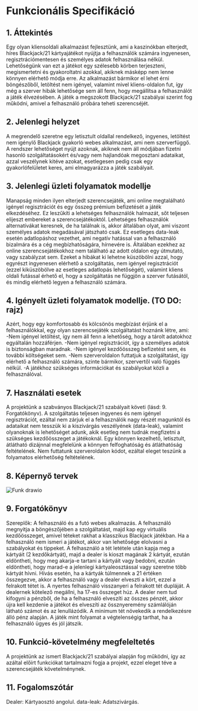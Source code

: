 # Funkcionális Specifikáció

## 1. Áttekintés

Egy olyan kliensoldali alkalmazást fejlesztünk, ami a kaszinókban elterjedt, híres Blackjack/21 kártyajátékot nyújtja
a felhasználók számára ingyenesen, regisztrációmentesen és személyes adatok felhasználása nélkül. 
Lehetőségünk van ezt a játékot egy szélesebb körben terjeszteni, megismertetni és gyakoroltatni azokkal,
akiknek másképp nem lenne könnyen elérhető módja erre. 
Az alkalmazást bármikor el lehet érni böngészőből, letöltést nem igényel, valamint mivel kliens-oldalon fut, 
így még a szerver hibák lehetősége sem áll fenn, hogy megállítsa a felhasználót a játék élvezésében. 
A játék a megszokott Blackjack/21 szabályai szerint fog működni, amivel a felhasználó próbára teheti szerencséjét.


## 2. Jelenlegi helyzet

A megrendelő szeretne egy letisztult oldallal rendelkező, ingyenes, letöltést nem igénylő Blackjack gyakorló webes alkalmazást, ami nem szerverfüggő. 
A rendszer lehetőséget nyújt azoknak, akiknek nem áll módjában fizetni hasonló szolgáltatásokért és/vagy nem hajlandóak megosztani adataikat, 
azzal veszélynek kitéve azokat, esetlegesen pedig csak egy gyakorlófelületet keres, ami elmagyarázza a játék szabályait.

## 3. Jelenlegi üzleti folyamatok modellje

Manapság minden ilyen elterjedt szerencsejáték, ami online megtalálható igényel regisztrációt és egy összeg prémium befizetését a játék elkezdéséhez.
Ez leszűkíti a lehetséges felhasználók halmazát, sőt teljesen elijeszt embereket a szerencsejátékoktól. 
Lehetséges felhasználók alternatívákat keresnek, de ha találnak is, akkor általában olyat, ami viszont személyes adatok megadásával játszható csak. 
Ez esetleges data-leak esetén adatlopáshoz vezethet, ami negatív hatással van a felhasználó bizalmára és a cég megbízhatóságára, hírnevére is. 
Általában ezekhez az online szerencsejátékokhoz nem található az adott oldalon egy útmutató, vagy szabályzat sem. 
Ezeket a hibákat ki lehetne küszöbölni azzal, hogy egyrészt ingyenesen elérhető a szolgáltatás, nem igényel regisztrációt
(ezzel kiküszöbölve az esetleges adatlopás lehetőségét), valamint kliens oldali futással érhető el, hogy a szolgáltatás ne függjön a szerver futásától, 
és mindig elérhető legyen a felhasználó számára.

## 4. Igényelt üzleti folyamatok modellje. (TO DO: rajz)

Azért, hogy egy komfortosabb és kölcsönös megbízást érjünk el a felhasználókkal, egy olyan szerencsejáték szolgáltatást hoznánk létre, ami:
	-Nem igényel letöltést, így nem áll fenn a lehetőség, hogy a tárolt adatokhoz egyáltalán hozzáférjen.
	-Nem igényel regisztrációt, így a személyes adatok is biztonságban maradnak.
	-Nem igényel kezdőösszeg befizetést sem, és további költségeket sem.
	-Nem szerveroldalon futtatjuk a szolgáltatást, így elérhető a felhasználó számára, szinte bármikor, szervertől való függés nélkül.
	-A játékhoz szükséges információkat és szabályokat közli a felhasználóval.
	
## 7. Használati esetek

A projektünk a szabványos Blackjack/21 szabályait követi (lásd: 9. Forgatókönyv). 
A szolgáltatás teljesen ingyenes és nem igényel regisztrációt, 
ezáltal nem zárjuk el a felhasználók nagy részét magunktól és adataikat nem tesszük ki a kiszivárgás veszélyének (data-leak), 
valamint olyanoknak is lehetőséget adunk, akik esetleg nem tudnák megfizetni a szükséges kezdőösszeget a játékoknál.
Egy könnyen kezelhető, letisztult, átlátható dizájnnal megfelelünk a könnyen felfoghatóság és átláthatóság feltételének. 
Nem futtatunk szerveroldalon kódot, ezáltal eleget teszünk a folyamatos elérhetőség feltételének.

## 8. Képernyő tervek

![Funk drawio](https://user-images.githubusercontent.com/82752886/135749142-efffc873-8187-4163-84a0-3c5b748e40e6.png)

## 9. Forgatókönyv

Szereplők: A felhasználó és a futó webes alkalmazás.
A felhasználó megnyitja a böngészőjében a szolgáltatást, majd kap egy virtuális kezdőösszeget, 
amivel téteket rakhat a klasszikus Blackjack játékban. 
Ha a felhasználó nem ismeri a játékot, akkor van lehetősége elolvasni a szabályokat és tippeket. 
A felhasználó a tét letétele után kapja meg a kártyáit (2 kezdőkártyát), 
majd a dealer is kioszt magának 2 kártyát, 
ezután eldöntheti, hogy meg akarja-e tartani a kártyáit vagy bedobni, ezután eldöntheti, 
hogy marad-e a jelenlegi kártyaleosztással vagy szeretne több kártyát hívni. 
Hívás esetén, ha a kártyák túlmennek a 21 értéken összegezve, 
akkor a felhasználó vagy a dealer elveszti a kört, ezzel a felrakott tétet is. 
A nyertes felhasználó visszanyeri a felrakott tét dupláját. 
A dealernek kötelező megállni, ha 17-es összeget húz. A dealer nem tud kifogyni a pénzből, 
de ha a felhasználó elveszíti az összes pénzét, 
akkor újra kell kezdenie a játékot és elveszíti az össznyeremény számlálóján látható számot és az lenullázódik. 
A minimum tét növekedik a rendelkezésre álló pénz alapján. A játék mint folyamat a végtelenségig tarthat,
ha a felhasználó ügyes és jól játszik.

## 10. Funkció-követelmény megfeleltetés

A projektünk az ismert Blackjack/21 szabályai alapján fog működni, így az azáltal előírt funkciókat tartalmazni fogja a projekt, 
ezzel eleget téve a szerencsejáték követelménynek.

## 11. Fogalomszótár

Dealer: Kártyaosztó angolul.
data-leak: Adatszivárgás.
